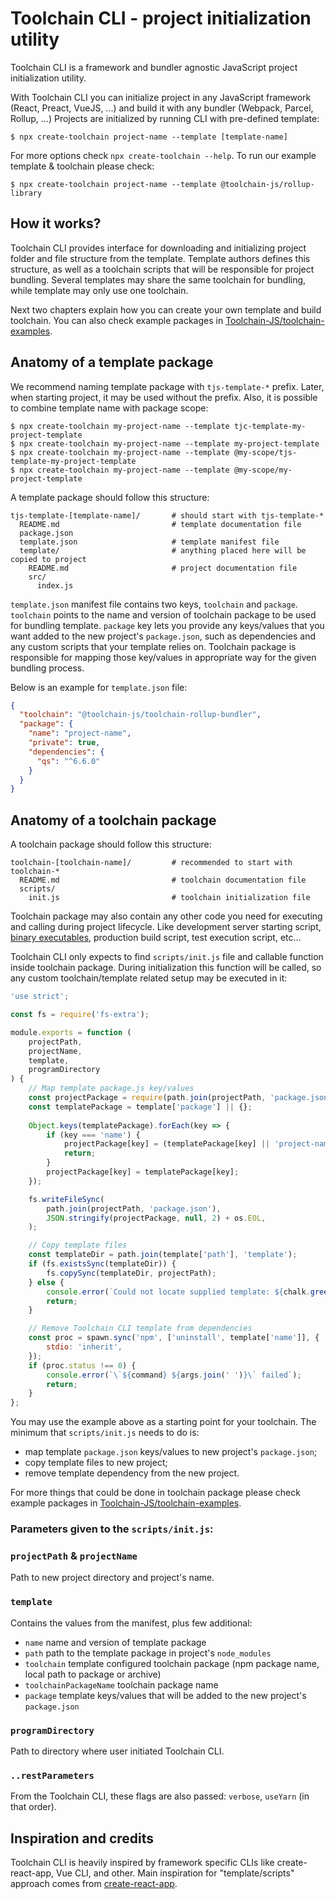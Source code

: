 # Toolchain CLI - project initialization utility

Toolchain CLI is a framework and bundler agnostic JavaScript project initialization utility.

With Toolchain CLI you can initialize project in any JavaScript framework (React, Preact, VueJS, ...) and build it with
any bundler (Webpack, Parcel, Rollup, ...) Projects are initialized by running CLI with pre-defined template:

```shell
$ npx create-toolchain project-name --template [template-name]
```

For more options check `npx create-toolchain --help`. To run our example template & toolchain please check:

```shell
$ npx create-toolchain project-name --template @toolchain-js/rollup-library
```

## How it works?

Toolchain CLI provides interface for downloading and initializing project folder and file structure from the template. 
Template authors defines this structure, as well as a toolchain scripts that will be responsible for project bundling.
Several templates may share the same toolchain for bundling, while template may only use one toolchain.

Next two chapters explain how you can create your own template and build toolchain. You can also check example packages 
in [Toolchain-JS/toolchain-examples](https://github.com/Toolchain-JS/example-toolchains). 

## Anatomy of a template package

We recommend naming template package with `tjs-template-*` prefix. Later, when starting project, it may be used without 
the prefix. Also, it is possible to combine template name with package scope:

```shell
$ npx create-toolchain my-project-name --template tjc-template-my-project-template
$ npx create-toolchain my-project-name --template my-project-template
$ npx create-toolchain my-project-name --template @my-scope/tjs-template-my-project-template
$ npx create-toolchain my-project-name --template @my-scope/my-project-template
```

A template package should follow this structure:

```text
tjs-template-[template-name]/       # should start with tjs-template-*
  README.md                         # template documentation file
  package.json
  template.json                     # template manifest file
  template/                         # anything placed here will be copied to project
    README.md                       # project documentation file
    src/
      index.js
```

`template.json` manifest file contains two keys, `toolchain` and `package`. `toolchain` points to the name and version 
of toolchain package to be used for bundling template. `package` key lets you provide any keys/values that you want 
added to the new project's `package.json`, such as dependencies and any custom scripts that your template relies on.
Toolchain package is responsible for mapping those key/values in appropriate way for the given bundling process.   

Below is an example for `template.json` file:

```json
{
  "toolchain": "@toolchain-js/toolchain-rollup-bundler",
  "package": {
    "name": "project-name",
    "private": true,
    "dependencies": {
      "qs": "^6.6.0"
    }
  }
}
```

## Anatomy of a toolchain package

A toolchain package should follow this structure:

```text
toolchain-[toolchain-name]/         # recommended to start with toolchain-*
  README.md                         # toolchain documentation file
  scripts/
    init.js                         # toolchain initialization file
```

Toolchain package may also contain any other code you need for executing and calling during project lifecycle. Like 
development server starting script, [binary executables](https://docs.npmjs.com/cli/v7/configuring-npm/package-json#bin),
production build script, test execution script, etc... 

Toolchain CLI only expects to find `scripts/init.js` file and callable function inside toolchain package. During 
initialization this function will be called, so any custom toolchain/template related setup may be executed in it: 

```js
'use strict';

const fs = require('fs-extra');

module.exports = function (
    projectPath,
    projectName,
    template,
    programDirectory
) {
    // Map template package.js key/values 
    const projectPackage = require(path.join(projectPath, 'package.json'));
    const templatePackage = template['package'] || {};
    
    Object.keys(templatePackage).forEach(key => {
        if (key === 'name') {
            projectPackage[key] = (templatePackage[key] || 'project-name').replace('project-name', projectName);
            return;
        }
        projectPackage[key] = templatePackage[key];
    });

    fs.writeFileSync(
        path.join(projectPath, 'package.json'),
        JSON.stringify(projectPackage, null, 2) + os.EOL,
    );

    // Copy template files
    const templateDir = path.join(template['path'], 'template');
    if (fs.existsSync(templateDir)) {
        fs.copySync(templateDir, projectPath);
    } else {
        console.error(`Could not locate supplied template: ${chalk.green(templateDir)}`);
        return;
    }

    // Remove Toolchain CLI template from dependencies
    const proc = spawn.sync('npm', ['uninstall', template['name']], {
        stdio: 'inherit',
    });
    if (proc.status !== 0) {
        console.error(`\`${command} ${args.join(' ')}\` failed`);
        return;
    }
};
```

You may use the example above as a starting point for your toolchain. The minimum that `scripts/init.js` needs to do is:
 * map template `package.json` keys/values to new project's `package.json`;
 * copy template files to new project;
 * remove template dependency from the new project. 

For more things that could be done in toolchain package please check example packages in 
[Toolchain-JS/toolchain-examples](https://github.com/Toolchain-JS/example-toolchains).

### Parameters given to the `scripts/init.js`: 

### `projectPath` & `projectName`

Path to new project directory and project's name.

### `template`

Contains the values from the manifest, plus few additional:
* `name` name and version of template package
* `path` path to the template package in project's `node_modules`
* `toolchain` template configured toolchain package (npm package name, local path to package or archive)
* `toolchainPackageName` toolchain package name
* `package` template keys/values that will be added to the new project's `package.json`

### `programDirectory`

Path to directory where user initiated Toolchain CLI.

### `..restParameters`

From the Toolchain CLI, these flags are also passed: `verbose`, `useYarn` (in that order).

## Inspiration and credits

Toolchain CLI is heavily inspired by framework specific CLIs like create-react-app, Vue CLI, and other. Main inspiration
for "template/scripts" approach comes from [create-react-app](https://github.com/facebook/create-react-app).  
